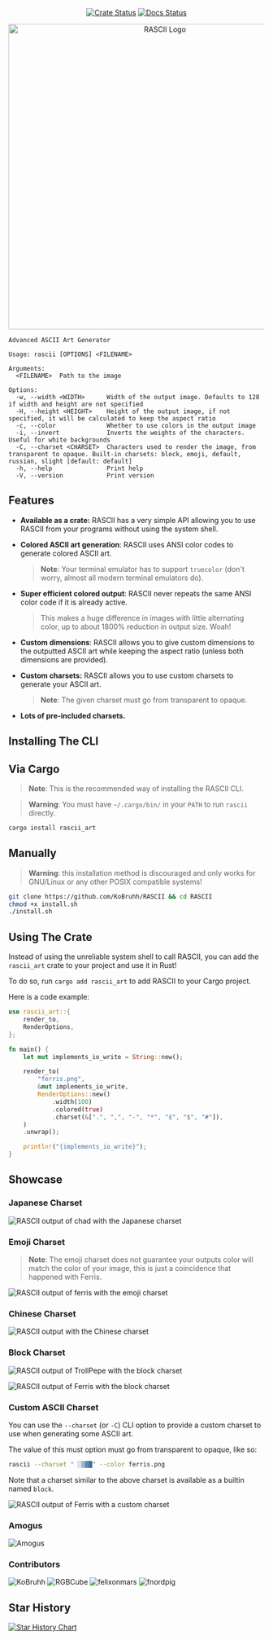 <div align="center">

[![Crate Status](https://img.shields.io/crates/v/rascii_art.svg)](https://crates.io/crates/rascii_art)
[![Docs Status](https://docs.rs/rascii_art/badge.svg)](https://docs.rs/crate/rascii_art/)

  <p style="margin-bottom: 0 !important;">
    <img alt="RASCII Logo" src="https://user-images.githubusercontent.com/101834410/204127025-b98aaf39-778b-468b-8f41-36fd858708e8.png" width=600>
  </p>
</div>

```
Advanced ASCII Art Generator

Usage: rascii [OPTIONS] <FILENAME>

Arguments:
  <FILENAME>  Path to the image

Options:
  -w, --width <WIDTH>      Width of the output image. Defaults to 128 if width and height are not specified
  -H, --height <HEIGHT>    Height of the output image, if not specified, it will be calculated to keep the aspect ratio
  -c, --color              Whether to use colors in the output image
  -i, --invert             Inverts the weights of the characters. Useful for white backgrounds
  -C, --charset <CHARSET>  Characters used to render the image, from transparent to opaque. Built-in charsets: block, emoji, default, russian, slight [default: default]
  -h, --help               Print help
  -V, --version            Print version
```

## Features

- **Available as a crate:** RASCII has a very simple API allowing you to use RASCII from your programs without using the system shell.

- **Colored ASCII art generation**: RASCII uses ANSI color codes to generate colored ASCII art.
  > **Note**: Your terminal emulator has to support `truecolor`
  > (don't worry, almost all modern terminal emulators do).

- **Super efficient colored output**: RASCII never repeats the same ANSI color code if it is already active.
  > This makes a huge difference in images with little alternating
  > color, up to about 1800% reduction in output size. Woah!

- **Custom dimensions**: RASCII allows you to give custom dimensions to the outputted ASCII art while keeping the aspect ratio (unless both dimensions are provided).

- **Custom charsets:** RASCII allows you to use custom charsets to generate your ASCII art.
  > **Note**: The given charset must go from transparent to opaque.

- **Lots of pre-included charsets.**

## Installing The CLI

## Via Cargo

> **Note**: This is the recommended way of installing the RASCII CLI.

> **Warning**: You must have `~/.cargo/bin/` in your `PATH` to run `rascii` directly.

```sh
cargo install rascii_art
```

## Manually

> **Warning**: this installation method is discouraged and only works for GNU/Linux or any other POSIX compatible systems!

```sh
git clone https://github.com/KoBruhh/RASCII && cd RASCII
chmod +x install.sh
./install.sh
```

## Using The Crate

Instead of using the unreliable system shell to call RASCII,
you can add the `rascii_art` crate to your project and use it in Rust!

To do so, run `cargo add rascii_art` to add RASCII to your Cargo project.

Here is a code example:

```rs
use rascii_art::{
    render_to,
    RenderOptions,
};

fn main() {
    let mut implements_io_write = String::new();

    render_to(
        "ferris.png",
        &mut implements_io_write,
        RenderOptions::new()
            .width(100)
            .colored(true)
            .charset(&[".", ",", "-", "*", "£", "$", "#"]),
    )
    .unwrap();

    println!("{implements_io_write}");
}
```

## Showcase

### Japanese Charset

![RASCII output of chad with the Japanese charset](https://github.com/KoBruhh/RASCII/assets/101834410/c038edc9-cab3-4270-95df-0269203763fd)

### Emoji Charset

> **Note**: The emoji charset does not guarantee your outputs color will match the color of your image,
> this is just a coincidence that happened with Ferris.

![RASCII output of ferris with the emoji charset](https://user-images.githubusercontent.com/101834410/204243964-f4cfdf8d-10b9-4a2c-8d3c-41182320c789.png)

### Chinese Charset

![RASCII output with the Chinese charset](https://github.com/KoBruhh/RASCII/assets/101834410/357c084f-ea93-40f9-baa8-16e329b95a51)

### Block Charset

![RASCII output of TrollPepe with the block charset](https://github.com/KoBruhh/RASCII/assets/101834410/3ac7e920-7ab4-441d-886e-2028b108578d)

![RASCII output of Ferris with the block charset](https://github.com/KoBruhh/RASCII/assets/101834410/5122c5ba-8707-489e-a720-caf2e183b026)

### Custom ASCII Charset

You can use the `--charset` (or `-C`) CLI option to provide a custom charset to use when generating some ASCII art.

The value of this must option must go from transparent to opaque, like so:

```sh
rascii --charset " ░▒▓█" --color ferris.png
```

Note that a charset similar to the above charset is available as a builtin named `block`.

![RASCII output of Ferris with a custom charset](https://user-images.githubusercontent.com/101834410/204243768-4a15bb21-ba93-4979-bd4f-d8e8b1dc4112.png)

### Amogus

![Amogus](https://user-images.githubusercontent.com/101834410/204243525-ed62e0df-789d-4da8-a3a5-3919c548e050.png)

### Contributors

![KoBruhh](https://github.com/KoBruhh/RASCII/assets/101834410/2b06a6b0-9cb9-448e-8979-4a5182e2e4b2)
![RGBCube](https://github.com/KoBruhh/RASCII/assets/101834410/3e5b18c3-d7c8-4862-bee5-b5cf06c83994)
![felixonmars](https://github.com/KoBruhh/RASCII/assets/101834410/66914a48-a5c5-4619-a46d-b99c77b3cd77)
![fnordpig](https://github.com/fnordpig/RASCII/assets/1621189/5b3225f3-ae83-4ed3-a3fb-3d88de18f82e)

## Star History

[![Star History Chart](https://api.star-history.com/svg?repos=UTFeight/Rascii&type=Date)](https://star-history.com/#UTFeight/Rascii&Date)
